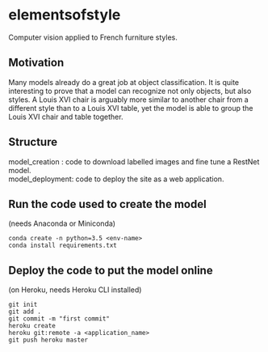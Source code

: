 # elementsofstyle
Computer vision applied to French furniture styles.

## Motivation
Many models already do a great job at object classification. It is quite interesting to prove that a model can recognize not only objects, but also styles. A Louis XVI chair is arguably more similar to another chair from a different style than to a Louis XVI table, yet the model is able to group the Louis XVI chair and table together.  

## Structure
model_creation : code to download labelled images and fine tune a RestNet model.<br>
model_deployment: code to deploy the site as a web application.

## Run the code used to create the model
(needs Anaconda or Miniconda)
```
conda create -n python=3.5 <env-name>
conda install requirements.txt
```


## Deploy the code to put the model online
(on Heroku, needs Heroku CLI installed)
```
git init
git add .
git commit -m "first commit"
heroku create
heroku git:remote -a <application_name>
git push heroku master
```

